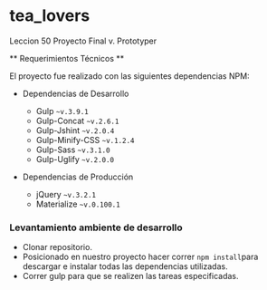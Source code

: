 # tea_lovers
Leccion 50 Proyecto Final v. Prototyper

** Requerimientos Técnicos **

El proyecto fue realizado con las siguientes dependencias NPM:

+ Dependencias de Desarrollo 
  - Gulp `~v.3.9.1`
  - Gulp-Concat `~v.2.6.1`
  - Gulp-Jshint `~v.2.0.4`
  - Gulp-Minify-CSS `~v.1.2.4`
  - Gulp-Sass `~v.3.1.0`
  - Gulp-Uglify `~v.2.0.0`

+ Dependencias de Producción 
  - jQuery `~v.3.2.1`
  - Materialize `~v.0.100.1`

### Levantamiento ambiente de desarrollo

+ Clonar repositorio.
+ Posicionado en nuestro proyecto hacer correr `npm install`para descargar e instalar todas las dependencias utilizadas.
+ Correr gulp para que se realizen las tareas especificadas.

